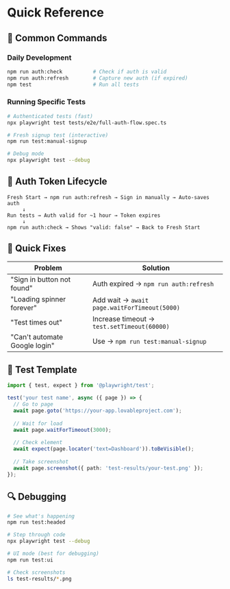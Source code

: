 # Quick Reference

## 🎯 Common Commands

### Daily Development
```bash
npm run auth:check          # Check if auth is valid
npm run auth:refresh        # Capture new auth (if expired)
npm test                    # Run all tests
```

### Running Specific Tests
```bash
# Authenticated tests (fast)
npx playwright test tests/e2e/full-auth-flow.spec.ts

# Fresh signup test (interactive)
npm run test:manual-signup

# Debug mode
npx playwright test --debug
```

## 🔐 Auth Token Lifecycle

```
Fresh Start → npm run auth:refresh → Sign in manually → Auto-saves auth
     ↓
Run tests → Auth valid for ~1 hour → Token expires
     ↓
npm run auth:check → Shows "valid: false" → Back to Fresh Start
```

## 🚨 Quick Fixes

| Problem | Solution |
|---------|----------|
| "Sign in button not found" | Auth expired → `npm run auth:refresh` |
| "Loading spinner forever" | Add wait → `await page.waitForTimeout(5000)` |
| "Test times out" | Increase timeout → `test.setTimeout(60000)` |
| "Can't automate Google login" | Use → `npm run test:manual-signup` |

## 📝 Test Template

```typescript
import { test, expect } from '@playwright/test';

test('your test name', async ({ page }) => {
  // Go to page
  await page.goto('https://your-app.lovableproject.com');
  
  // Wait for load
  await page.waitForTimeout(3000);
  
  // Check element
  await expect(page.locator('text=Dashboard')).toBeVisible();
  
  // Take screenshot
  await page.screenshot({ path: 'test-results/your-test.png' });
});
```

## 🔍 Debugging

```bash
# See what's happening
npm run test:headed

# Step through code
npx playwright test --debug

# UI mode (best for debugging)
npm run test:ui

# Check screenshots
ls test-results/*.png
```